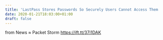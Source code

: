 ```yaml
---
title: 'LastPass Stores Passwords So Securely Users Cannot Access Them'
date: 2020-01-21T18:03:00+01:00
draft: false
---
```


  
  
from News ≈ Packet Storm https://ift.tt/37i1DAK